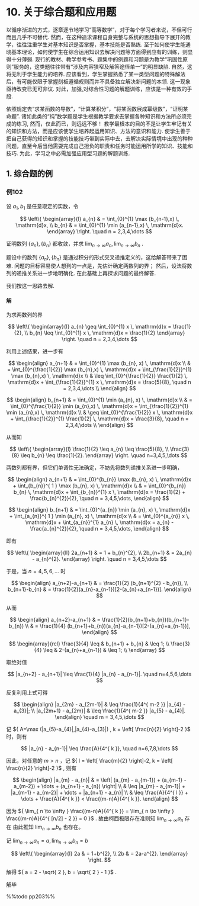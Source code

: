 # 10. 关于综合题和应用题
以循序渐进的方式，逐章逐节地学习“高等数学”，对于每个学习者来说，不但可行而且几乎不可替代.
然而，在这种追求课程自身完整与系统的思想指导下展开的教学，往往注重学生对基本知识是否掌握，基本技能是否熟练.
至于如何使学生能通晓基本理论，如何使学生在综合运用知识去解决问题等方面得到应有的训练，则显得十分薄弱.
现行的教材、教学参考书、题集中的例题和习题是为教学“巩固性原则”服务的，这类题往往带有“涉及内容狭窄及解答途径单一”的明显缺陷.
自然，这将无利于学生能力的培养.
应该看到，学生掌握熟悉了某一类型问题的特殊解法后，有可能仅限于掌握刻板遵循规则而并不具备独立解决新问题的本领.
这一现象亟待改变已无可非议.
对此，加强,对综合性习题的解题训练，应该是一种有效的手段.

依照规定去“求某函数的导数”，“计算某积分”，“将某函数展成幂级数”，“证明某命题”.
诸如此类的“纯”数学题是学生根据教学要求去掌握各种知识和方法所必须完成的练习,
然而，仅此而已，则远远不够！
教学最根本的目的不是让学生牢记有关的知识和方法，而是应该使学生培养起运用知识、方法的意识和能力.
使学生善于把自己获得的知识和掌握的技能技巧带到实际中去，去解决实际情境中出现的种种问题，直至今后当他需耍完成自己担负的职责和任务时能运用所学的知识、技能和技巧.
为此，学习之中必需加强应用型习题的解题训练.

## 1. 综合题的例

### 例102
设 ${a_{1},b_{1}}$ 是任意取定的实数，令

$$
\left\{ \begin{array}{l}
a_{n} & = \int_{0}^{1} \max (b_{n-1},x) \, \mathrm{d}x, \\
b_{n} & = \int_{0}^{1} \min (a_{n-1},x) \, \mathrm{d}x.
\end{array} \right. 
\quad n = 2,3,4,\dots
$$

证明数列 ${\{ a_{n} \}, \{ b_{n} \}}$ 都收敛，并求 ${\lim_{ n \to \infty }a_{n}, \lim_{ n \to \infty }b_{n}}$ .


题设中的数列 ${\{ a_{n} \}, \{ b_{n} \}}$ 是通过积分的形式交叉递推定义的，这给解答带来了困难.
问题的目标容易使人想到的一点是，先估计确定两数列的界；
然后，设法将数列的递推关系进一步地明确化.
在此基础上再探求问题的最终解答.

我们按这一思路去解.

#### 解
为求两数列的界

$$
\left\{ \begin{array}{l}
a_{n} \geq \int_{0}^{1} x \, \mathrm{d}x = \frac{1}{2}, \\
b_{n} \leq \int_{0}^{1} x \, \mathrm{d}x = \frac{1}{2}
\end{array} \right. 
\quad n = 2,3,4,\dots
$$

利用上述结果，进一步有

$$
\begin{align}
a_{n+1} & = \int_{0}^{1} \max (b_{n}, x) \, \mathrm{d}x  \\
  & = \int_{0}^{\frac{1}{2}} \max (b_{n},x) \, \mathrm{d}x + \int_{\frac{1}{2}}^{1} \max (b_{n},x) \, \mathrm{d}x  \\
  & \leq \int_{0}^{\frac{1}{2}} \frac{1}{2} \, \mathrm{d}x + \int_{\frac{1}{2}}^{1} x \, \mathrm{d}x = \frac{5}{8}, \quad n = 2,3,4,\dots \\
\end{align}
$$

$$
\begin{align}
b_{n+1} & = \int_{0}^{1} \min (a_{n}, x) \, \mathrm{d}x  \\
  & = \int_{0}^{\frac{1}{2}} \min (a_{n},x) \, \mathrm{d}x + \int_{\frac{1}{2}}^{1} \min (a_{n},x) \, \mathrm{d}x  \\
  & \geq \int_{0}^{\frac{1}{2}} x \, \mathrm{d}x + \int_{\frac{1}{2}}^{1} \frac{1}{2} \, \mathrm{d}x = \frac{3}{8}, \quad n = 2,3,4,\dots \\
\end{align}
$$

从而知

$$
\left\{ \begin{array}{l}
\frac{1}{2} \leq a_{n} \leq \frac{5}{8}, \\
\frac{3}{8} \leq b_{n} \leq \frac{1}{2}.
\end{array} \right. 
\quad n=3,4,5,\dots
$$

两数列都有界，但它们单调性无法确定，不妨先将数列递推关系进一步明确，

$$
\begin{align}
a_{n+1} & = \int_{0}^{b_{n}} \max (b_{n}, x) \, \mathrm{d}x + \int_{b_{n}}^{ 1 } \max (b_{n}, x) \, \mathrm{d}x \\
  & = \int_{0}^{b_{n}} b_{n} \, \mathrm{d}x + \int_{b_{n}}^{1} x \, \mathrm{d}x = \frac{1}{2} + \frac{b_{n}^{2}}{2}, \quad n = 3,4,5,\dots,  
\end{align}
$$

$$
\begin{align}
b_{n+1} & = \int_{0}^{a_{n}} \min (a_{n}, x) \, \mathrm{d}x + \int_{a_{n}}^{ 1 } \min (a_{n}, x) \, \mathrm{d}x \\
  & = \int_{0}^{a_{n}} x \, \mathrm{d}x + \int_{a_{n}}^{1} a_{n} \, \mathrm{d}x = a_{n} - \frac{a_{n}^{2}}{2}, \quad n = 3,4,5,\dots,  
\end{align}
$$

即有

$$
\left\{ \begin{array}{ll}
2a_{n+1} & = 1 + b_{n}^{2}, \\
2b_{n+1} & = 2a_{n} - a_{n}^{2}.
\end{array} \right. 
\quad n = 3,4,5,\dots
$$

于是，当 ${ n=4,5,6,\dots }$ 时

$$
\begin{align}
a_{n+2}-a_{n+1} & = \frac{1}{2} (b_{n+1}^{2} - b_{n}), \\
b_{n+1}-b_{n} & = \frac{1}{2}(a_{n}-a_{n-1})[2-(a_{n}+a_{n-1})].
\end{align}
$$

从而

$$
\begin{align}
a_{n+2}-a_{n+1} & = \frac{1}{2}(b_{n+1}+b_{n})(b_{n+1}-b_{n})  \\
  & = \frac{1}{4} (b_{n+1}+b_{n})(a_{n}-a_{n-1})[2-(a_{n}+a_{n-1})],
\end{align}
$$

$$
\begin{array}{rcl}
\frac{3}{4} \leq & b_{n+1} + b_{n}   & \leq 1; \\
\frac{3}{4} \leq & 2-(a_{n}+a_{n-1}) &  \leq 1; \\
\end{array}
$$

取绝对值

$$
|a_{n+2} - a_{n+1}| \leq \frac{1}{4} |a_{n} - a_{n-1}|.
\quad n=4,5,6,\dots
$$

反复利用上式可得

$$
\begin{align}
|a_{2m} - a_{2m-1}| & \leq \frac{1}{4^{ m-2 }} |a_{4} - a_{3}|; \\
|a_{2m+1} - a_{2m}| & \leq \frac{1}{4^{ m-2 }} |a_{5} - a_{4}|.
\end{align}
\quad m = 3,4,5,\dots
$$

记 ${ A=\max (|a_{5}-a_{4}|,|a_{4}-a_{3}|) , k = \left[ \frac{n}{2} \right]-2 }$ 时，则有

$$
|a_{n} - a_{n-1}| \leq \frac{A}{4^{ k }},
\quad n=6,7,8,\dots
$$

因此，对任意的 ${ m>n }$ ，记 ${ l = \left[ \frac{m}{2} \right]-2, k = \left[ \frac{n}{2} \right]-2 }$ , 则有

$$
\begin{align}
|a_{m} - a_{n}| & = \left| (a_{m} - a_{m-1}) + (a_{m-1} - a_{m-2}) + \dots + (a_{n+1} - a_{n}) \right|  \\
  & \leq |a_{m} - a_{m-1}| + |a_{m-1} - a_{m-2}| + \dots + |a_{n+1} - a_{n}| \\
  & \leq \frac{A}{4^{ l }} + \dots + \frac{A}{4^{ k }} < \frac{(m-n)A}{4^{ k }}.
\end{align}
$$

因为 ${ \lim_{ n \to \infty } \frac{(m-n)A}{4^{ k }} = \lim_{ n \to \infty } \frac{(m-n)A}{4^{ [n/2] - 2 }} = 0 }$ .
故由柯西极限存在准则知 ${ \lim_{ n \to \infty }a_{n} }$ 存在
由此推知 ${ \lim_{ n \to \infty }b_{n} }$ 也存在。

记 ${ \lim_{ n \to \infty }a_{n} = a, \lim_{ n \to \infty }b_{n} = b }$ 

$$
\left\{ \begin{array}{l}
2a & = 1+b^{2}, \\
2b & = 2a-a^{2}.
\end{array} \right. 
$$

解得 ${ a = 2 - \sqrt{ 2 }, b = \sqrt{ 2 } - 1 }$ .

解毕

%%todo pp203%%